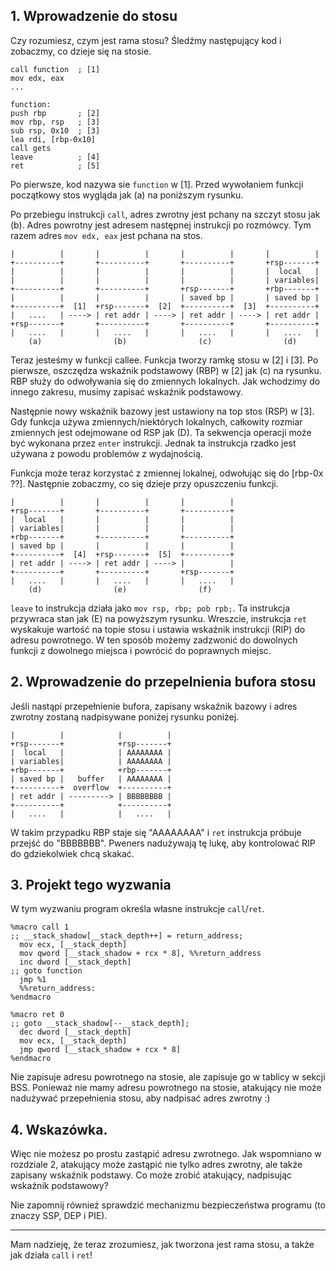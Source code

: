 ## 1. Wprowadzenie do stosu
Czy rozumiesz, czym jest rama stosu?
Śledźmy następujący kod i zobaczmy, co dzieje się na stosie.
```
call function  ; [1]
mov edx, eax
...

function:
push rbp       ; [2]
mov rbp, rsp   ; [3]
sub rsp, 0x10  ; [3]
lea rdi, [rbp-0x10]
call gets
leave          ; [4]
ret            ; [5]
```

Po pierwsze, kod nazywa sie `function` w [1].
Przed wywołaniem funkcji początkowy stos wygląda jak (a) na poniższym rysunku.

Po przebiegu instrukcji `call`, adres zwrotny jest pchany na szczyt stosu jak (b).
Adres powrotny jest adresem następnej instrukcji po rozmówcy.
Tym razem adres `mov edx, eax` jest pchana na stos.
```
|          |       |          |       |          |       |          |
+----------+       +----------+       +----------+       +rsp-------+
|          |       |          |       |          |       |  local   |
|          |       |          |       |          |       | variables|
+----------+       +----------+       +rsp-------+       +rbp-------+
|          |       |          |       | saved bp |       | saved bp |
+----------+  [1]  +rsp-------+  [2]  +----------+  [3]  +----------+
|   ....   | ----> | ret addr | ----> | ret addr | ----> | ret addr |
+rsp-------+       +----------+       +----------+       +----------+
|   ....   |       |   ....   |       |   ....   |       |   ....   |
    (a)                (b)                (c)                (d)
```
Teraz jesteśmy w funkcji callee.
Funkcja tworzy ramkę stosu w [2] i [3].
Po pierwsze, oszczędza wskaźnik podstawowy (RBP) w [2] jak (c) na rysunku.
RBP służy do odwoływania się do zmiennych lokalnych.
Jak wchodzimy do innego zakresu, musimy zapisać wskaźnik podstawowy.

Następnie nowy wskaźnik bazowy jest ustawiony na top stos (RSP) w [3].
Gdy funkcja używa zmiennych/niektórych lokalnych, całkowity rozmiar zmiennych jest odejmowane od RSP jak (D).
Ta sekwencja operacji może być wykonana przez `enter` instrukcji.
Jednak ta instrukcja rzadko jest używana z powodu problemów z wydajnością.

Funkcja może teraz korzystać z zmiennej lokalnej, odwołując się do [rbp-0x ??].
Następnie zobaczmy, co się dzieje przy opuszczeniu funkcji.
```
|          |       |          |       |          |
+rsp-------+       +----------+       +----------+
|  local   |       |          |       |          |
| variables|       |          |       |          |
+rbp-------+       +----------+       +----------+
| saved bp |       |          |       |          |
+----------+  [4]  +rsp-------+  [5]  +----------+
| ret addr | ----> | ret addr | ----> |          |
+----------+       +----------+       +rsp-------+
|   ....   |       |   ....   |       |   ....   |
    (d)                (e)                (f)
```
`leave` to instrukcja działa jako `mov rsp, rbp; pob rpb;`.
Ta instrukcja przywraca stan jak (E) na powyższym rysunku.
Wreszcie, instrukcja `ret` wyskakuje wartość na topie stosu i ustawia wskaźnik instrukcji (RIP) do adresu powrotnego.
W ten sposób możemy zadzwonić do dowolnych funkcji z dowolnego miejsca i powrócić do poprawnych miejsc.

## 2. Wprowadzenie do przepelnienia bufora stosu
Jeśli nastąpi przepełnienie bufora, zapisany wskaźnik bazowy i adres zwrotny zostaną nadpisywane poniżej rysunku poniżej.
```
|          |            |          |
+rsp-------+            +rsp-------+
|  local   |            | AAAAAAAA |
| variables|            | AAAAAAAA |
+rbp-------+            +rbp-------+
| saved bp |   buffer   | AAAAAAAA |
+----------+  overflow  +----------+
| ret addr | ---------> | BBBBBBBB |
+----------+            +----------+
|   ....   |            |   ....   |
```
W takim przypadku RBP staje się "AAAAAAAA" i `ret` instrukcja próbuje przejść do "BBBBBBB".
Pweners nadużywają tę lukę, aby kontrolować RIP do gdziekolwiek chcą skakać.

## 3. Projekt tego wyzwania
W tym wyzwaniu program określa własne instrukcje `call`/`ret`.
```
%macro call 1
;; __stack_shadow[__stack_depth++] = return_address;
  mov ecx, [__stack_depth]
  mov qword [__stack_shadow + rcx * 8], %%return_address
  inc dword [__stack_depth]
;; goto function
  jmp %1
  %%return_address:
%endmacro

%macro ret 0
;; goto __stack_shadow[--__stack_depth];
  dec dword [__stack_depth]
  mov ecx, [__stack_depth]
  jmp qword [__stack_shadow + rcx * 8]
%endmacro
```
Nie zapisuje adresu powrotnego na stosie, ale zapisuje go w tablicy w sekcji BSS.
Ponieważ nie mamy adresu powrotnego na stosie, atakujący nie może nadużywać przepełnienia stosu, aby nadpisać adres zwrotny :)

## 4. Wskazówka.
Więc nie możesz po prostu zastąpić adresu zwrotnego.
Jak wspomniano w rozdziale 2, atakujący może zastąpić nie tylko adres zwrotny, ale także zapisany wskaźnik podstawy.
Co może zrobić atakujący, nadpisując wskaźnik podstawowy?

Nie zapomnij również sprawdzić mechanizmu bezpieczeństwa programu (to znaczy SSP, DEP i PIE).

----

Mam nadzieję, że teraz zrozumiesz, jak tworzona jest rama stosu, a także jak działa `call` i `ret`!
